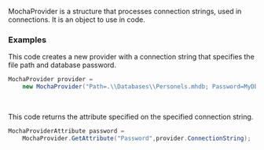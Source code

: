 MochaProvider is a structure that processes connection strings, used in connections. It is an object to use in code.

### Examples
This code creates a new provider with a connection string that specifies the file path and database password.
```C#
MochaProvider provider =
    new MochaProvider("Path=.\\Databases\\Personels.mhdb; Password=MyDb045089");
```

<br>

This code returns the attribute specified on the specified connection string.
```C#
MochaProviderAttribute password =
    MochaProvider.GetAttribute("Password",provider.ConnectionString);
```